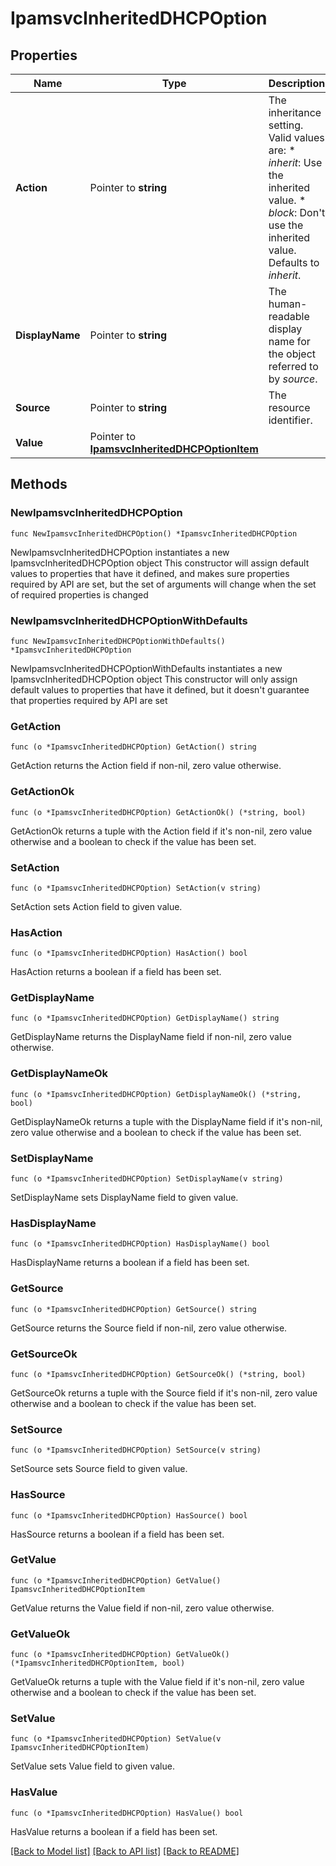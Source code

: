 # IpamsvcInheritedDHCPOption

## Properties

Name | Type | Description | Notes
------------ | ------------- | ------------- | -------------
**Action** | Pointer to **string** | The inheritance setting.  Valid values are: * _inherit_: Use the inherited value. * _block_: Don&#39;t use the inherited value.  Defaults to _inherit_. | [optional] [readonly] 
**DisplayName** | Pointer to **string** | The human-readable display name for the object referred to by _source_. | [optional] [readonly] 
**Source** | Pointer to **string** | The resource identifier. | [optional] [readonly] 
**Value** | Pointer to [**IpamsvcInheritedDHCPOptionItem**](IpamsvcInheritedDHCPOptionItem.md) |  | [optional] 

## Methods

### NewIpamsvcInheritedDHCPOption

`func NewIpamsvcInheritedDHCPOption() *IpamsvcInheritedDHCPOption`

NewIpamsvcInheritedDHCPOption instantiates a new IpamsvcInheritedDHCPOption object
This constructor will assign default values to properties that have it defined,
and makes sure properties required by API are set, but the set of arguments
will change when the set of required properties is changed

### NewIpamsvcInheritedDHCPOptionWithDefaults

`func NewIpamsvcInheritedDHCPOptionWithDefaults() *IpamsvcInheritedDHCPOption`

NewIpamsvcInheritedDHCPOptionWithDefaults instantiates a new IpamsvcInheritedDHCPOption object
This constructor will only assign default values to properties that have it defined,
but it doesn't guarantee that properties required by API are set

### GetAction

`func (o *IpamsvcInheritedDHCPOption) GetAction() string`

GetAction returns the Action field if non-nil, zero value otherwise.

### GetActionOk

`func (o *IpamsvcInheritedDHCPOption) GetActionOk() (*string, bool)`

GetActionOk returns a tuple with the Action field if it's non-nil, zero value otherwise
and a boolean to check if the value has been set.

### SetAction

`func (o *IpamsvcInheritedDHCPOption) SetAction(v string)`

SetAction sets Action field to given value.

### HasAction

`func (o *IpamsvcInheritedDHCPOption) HasAction() bool`

HasAction returns a boolean if a field has been set.

### GetDisplayName

`func (o *IpamsvcInheritedDHCPOption) GetDisplayName() string`

GetDisplayName returns the DisplayName field if non-nil, zero value otherwise.

### GetDisplayNameOk

`func (o *IpamsvcInheritedDHCPOption) GetDisplayNameOk() (*string, bool)`

GetDisplayNameOk returns a tuple with the DisplayName field if it's non-nil, zero value otherwise
and a boolean to check if the value has been set.

### SetDisplayName

`func (o *IpamsvcInheritedDHCPOption) SetDisplayName(v string)`

SetDisplayName sets DisplayName field to given value.

### HasDisplayName

`func (o *IpamsvcInheritedDHCPOption) HasDisplayName() bool`

HasDisplayName returns a boolean if a field has been set.

### GetSource

`func (o *IpamsvcInheritedDHCPOption) GetSource() string`

GetSource returns the Source field if non-nil, zero value otherwise.

### GetSourceOk

`func (o *IpamsvcInheritedDHCPOption) GetSourceOk() (*string, bool)`

GetSourceOk returns a tuple with the Source field if it's non-nil, zero value otherwise
and a boolean to check if the value has been set.

### SetSource

`func (o *IpamsvcInheritedDHCPOption) SetSource(v string)`

SetSource sets Source field to given value.

### HasSource

`func (o *IpamsvcInheritedDHCPOption) HasSource() bool`

HasSource returns a boolean if a field has been set.

### GetValue

`func (o *IpamsvcInheritedDHCPOption) GetValue() IpamsvcInheritedDHCPOptionItem`

GetValue returns the Value field if non-nil, zero value otherwise.

### GetValueOk

`func (o *IpamsvcInheritedDHCPOption) GetValueOk() (*IpamsvcInheritedDHCPOptionItem, bool)`

GetValueOk returns a tuple with the Value field if it's non-nil, zero value otherwise
and a boolean to check if the value has been set.

### SetValue

`func (o *IpamsvcInheritedDHCPOption) SetValue(v IpamsvcInheritedDHCPOptionItem)`

SetValue sets Value field to given value.

### HasValue

`func (o *IpamsvcInheritedDHCPOption) HasValue() bool`

HasValue returns a boolean if a field has been set.


[[Back to Model list]](../README.md#documentation-for-models) [[Back to API list]](../README.md#documentation-for-api-endpoints) [[Back to README]](../README.md)


